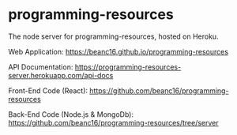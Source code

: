 # programming-resources

The node server for programming-resources, hosted on Heroku.

Web Application:
https://beanc16.github.io/programming-resources

API Documentation:
https://programming-resources-server.herokuapp.com/api-docs

Front-End Code (React):
https://github.com/beanc16/programming-resources

Back-End Code (Node.js & MongoDb):
https://github.com/beanc16/programming-resources/tree/server
